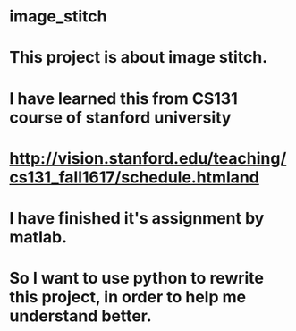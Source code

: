 # image_stitch
# This project is about image stitch.
# I have learned this from CS131 course of stanford university
# http://vision.stanford.edu/teaching/cs131_fall1617/schedule.htmland 
# I have finished it's assignment by matlab.
# So I want to use python to rewrite this project, in order to help me understand better.
